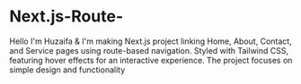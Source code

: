 # Next.js-Route-
Hello I'm Huzaifa &amp; I'm making Next.js project linking Home, About, Contact, and Service pages using route-based navigation. Styled with Tailwind CSS, featuring hover effects for an interactive experience. The project focuses on simple design and functionality
